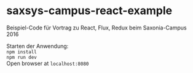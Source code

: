 # saxsys-campus-react-example
Beispiel-Code für Vortrag zu React, Flux, Redux beim Saxonia-Campus 2016

Starten der Anwendung:  
`npm install`  
`npm run dev`  
Open browser at `localhost:8080`

